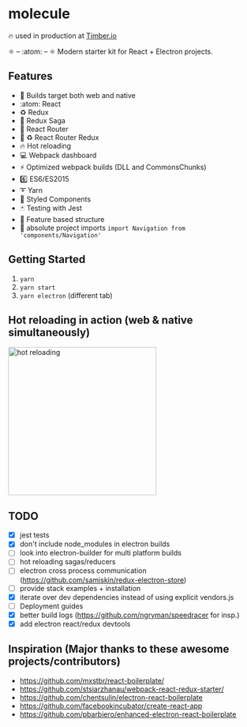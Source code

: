# molecule

:fire: used in production at [Timber.io](https://timber.io)

:atom_symbol: – :atom: – :atom_symbol: Modern starter kit for React + Electron projects.

## Features

- :couple: Builds target both web and native
- :atom: React
- :recycle: Redux
- :blue_book: Redux Saga
- :link: React Router
- :link: :recycle: React Router Redux
- :fire: Hot reloading
- :computer: Webpack dashboard
- :zap: Optimized webpack builds (DLL and CommonsChunks)
- :six: ES6/ES2015
- :curly_loop: Yarn
- :nail_care: Styled Components
- :black_joker: Testing with Jest
- :file_folder: Feature based structure
- :wrench: absolute project imports `import Navigation from 'components/Navigation'`

## Getting Started
1. `yarn`
2. `yarn start`
3. `yarn electron` (different tab)

## Hot reloading in action (web & native simultaneously)
<a href="https://github.com/timberio/molecule">
  <img alt="hot reloading" src="http://g.recordit.co/iHAbdaTheO.gif" height="300px" />
</a>

## TODO

- [x] jest tests
- [x] don't include node_modules in electron builds
- [ ] look into electron-builder for multi platform builds
- [ ] hot reloading sagas/reducers
- [ ] electron cross process communication (https://github.com/samiskin/redux-electron-store)
- [ ] provide stack examples + installation
- [x] iterate over dev dependencies instead of using explicit vendors.js
- [ ] Deployment guides
- [x] better build logs (https://github.com/ngryman/speedracer for insp.)
- [x] add electron react/redux devtools

## Inspiration (Major thanks to these awesome projects/contributors)

- https://github.com/mxstbr/react-boilerplate/
- https://github.com/stsiarzhanau/webpack-react-redux-starter/
- https://github.com/chentsulin/electron-react-boilerplate
- https://github.com/facebookincubator/create-react-app
- https://github.com/pbarbiero/enhanced-electron-react-boilerplate
